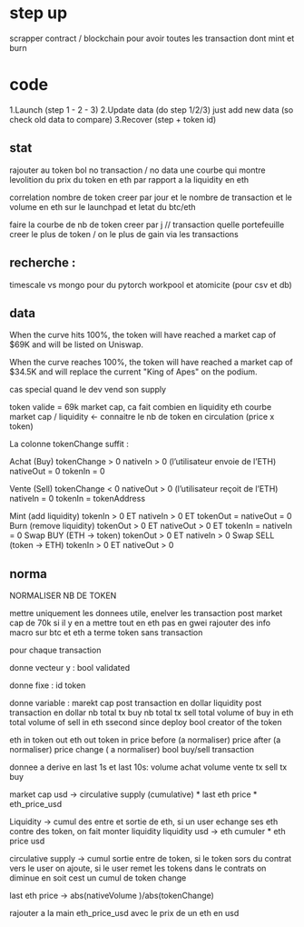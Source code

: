 # step up
scrapper contract / blockchain pour avoir toutes les transaction dont mint et burn


# code
1.Launch (step 1 - 2 - 3)
2.Update data (do step 1/2/3) just add new data (so check old data to compare)
3.Recover (step + token id)


## stat
rajouter au token bol no transaction / no data
une courbe qui montre levolition du prix du token en eth par rapport a la liquidity en eth


correlation nombre de token creer par jour et le nombre de transaction et le volume en eth sur le launchpad et letat du btc/eth

faire la courbe de nb de token creer par j
// transaction
quelle portefeuille creer le plus de token / on le plus de gain via les transactions



## recherche :
timescale vs mongo pour du pytorch
workpool et atomicite (pour csv et db)


## data

When the curve hits 100%, the token will have reached a market cap of $69K and will be listed on Uniswap.

When the curve reaches 100%, the token will have reached a market cap of $34.5K and will replace the current "King of Apes" on the podium.

cas special quand le dev vend son supply

token valide = 69k market cap, ca fait combien en liquidity eth
courbe market cap / liquidity <- connaitre le nb de token en circulation (price x token)




La colonne tokenChange suffit :

Achat (Buy)
tokenChange > 0
nativeIn > 0 (l’utilisateur envoie de l’ETH)
nativeOut = 0
tokenIn = 0

Vente (Sell)
tokenChange < 0
nativeOut > 0 (l’utilisateur reçoit de l’ETH)
nativeIn = 0
tokenIn = tokenAddress

Mint (add liquidity)	tokenIn > 0 ET nativeIn > 0  ET tokenOut = nativeOut = 0
Burn (remove liquidity)	tokenOut > 0 ET nativeOut > 0 ET tokenIn = nativeIn = 0
Swap BUY (ETH → token)	tokenOut > 0 ET nativeIn > 0
Swap SELL (token → ETH)	tokenIn > 0 ET nativeOut > 0


## norma

NORMALISER NB DE TOKEN

mettre uniquement les donnees utile,
enelver les transaction post market cap de 70k si il y en a 
mettre tout en eth pas en gwei
rajouter des info macro sur btc et eth a terme
token sans transaction

pour chaque transaction

donne vecteur y :
bool validated

donne fixe :
id token


donne variable :
marekt cap post transaction en dollar
liquidity post transaction en dollar
nb total tx buy
nb total tx sell
total volume of buy in eth
total volume of sell in eth
ssecond since deploy
bool creator of the token

eth in
token out
eth out
token in
price before (a normaliser)
price after  (a normaliser)
price change  ( a normaliser)
bool buy/sell transaction


donnee a derive en last 1s et last 10s:
volume achat
volume vente
tx sell
tx buy



market cap usd -> circulative supply (cumulative) * last eth price * eth_price_usd

Liquidity -> cumul des entre et sortie de eth, si un user echange ses eth contre des token, on fait monter liquidity
liquidity usd -> eth cumuler * eth price usd

circulative supply -> cumul sortie entre de token, si le token sors du contrat vers le user on ajoute, si le user remet les tokens dans le contrats on diminue
en soit cest un cumul de token change

last eth price -> abs(nativeVolume )/abs(tokenChange)

rajouter a la main eth_price_usd avec le prix de un eth en usd